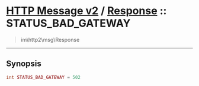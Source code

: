 # [HTTP Message v2](http2.md) / [Response](http2-Response.md) :: STATUS_BAD_GATEWAY
 > im\http2\msg\Response
____

## Synopsis
```php
int STATUS_BAD_GATEWAY = 502
```
